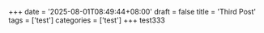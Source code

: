 +++
date = '2025-08-01T08:49:44+08:00'
draft = false
title = 'Third Post'
tags = ['test']
categories = ['test']
+++
test333
